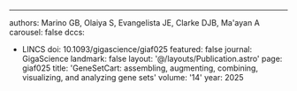 ---
authors: Marino GB, Olaiya S, Evangelista JE, Clarke DJB, Ma'ayan A
carousel: false
dccs:
- LINCS
doi: 10.1093/gigascience/giaf025
featured: false
journal: GigaScience
landmark: false
layout: '@/layouts/Publication.astro'
page: giaf025
title: 'GeneSetCart: assembling, augmenting, combining, visualizing, and analyzing gene sets'
volume: '14'
year: 2025

